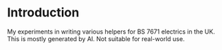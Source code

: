 # Introduction

My experiments in writing various helpers for BS 7671 electrics in the UK. This is mostly generated by AI. Not suitable for real-world use.